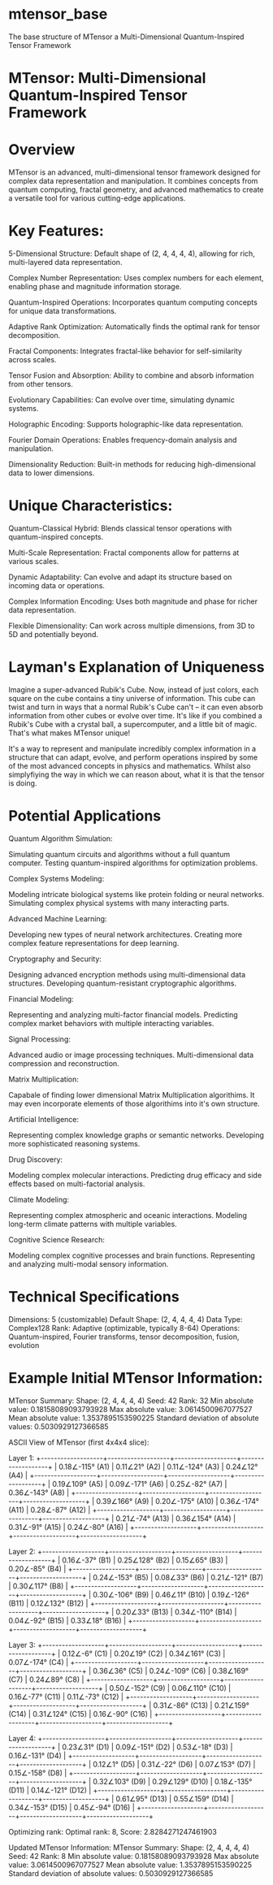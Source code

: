 # mtensor_base

The base structure of MTensor a Multi-Dimensional Quantum-Inspired Tensor Framework

# MTensor: Multi-Dimensional Quantum-Inspired Tensor Framework

# Overview

MTensor is an advanced, multi-dimensional tensor framework designed for complex data representation and manipulation. 
It combines concepts from quantum computing, fractal geometry, and advanced mathematics to create a versatile tool for various cutting-edge applications.

# Key Features:

5-Dimensional Structure: Default shape of (2, 4, 4, 4, 4), allowing for rich, multi-layered data representation.

Complex Number Representation: Uses complex numbers for each element, enabling phase and magnitude information storage.

Quantum-Inspired Operations: Incorporates quantum computing concepts for unique data transformations.

Adaptive Rank Optimization: Automatically finds the optimal rank for tensor decomposition.

Fractal Components: Integrates fractal-like behavior for self-similarity across scales.

Tensor Fusion and Absorption: Ability to combine and absorb information from other tensors.

Evolutionary Capabilities: Can evolve over time, simulating dynamic systems.

Holographic Encoding: Supports holographic-like data representation.

Fourier Domain Operations: Enables frequency-domain analysis and manipulation.

Dimensionality Reduction: Built-in methods for reducing high-dimensional data to lower dimensions.


# Unique Characteristics:

Quantum-Classical Hybrid: Blends classical tensor operations with quantum-inspired concepts.

Multi-Scale Representation: Fractal components allow for patterns at various scales.

Dynamic Adaptability: Can evolve and adapt its structure based on incoming data or operations.

Complex Information Encoding: Uses both magnitude and phase for richer data representation.

Flexible Dimensionality: Can work across multiple dimensions, from 3D to 5D and potentially beyond.


# Layman's Explanation of Uniqueness

Imagine a super-advanced Rubik's Cube. Now, instead of just colors, each square on the cube contains a tiny universe of information. This cube can twist and turn in ways that a normal Rubik's Cube can't – it can even absorb information from other cubes or evolve over time. It's like if you combined a Rubik's Cube with a crystal ball, a supercomputer, and a little bit of magic. That's what makes MTensor unique!

It's a way to represent and manipulate incredibly complex information in a structure that can adapt, evolve, and perform operations inspired by some of the most advanced concepts in physics and mathematics.
Whilst also simplyfiying the way in which we can reason about, what it is that the tensor is doing.

# Potential Applications

Quantum Algorithm Simulation:

Simulating quantum circuits and algorithms without a full quantum computer.
Testing quantum-inspired algorithms for optimization problems.


Complex Systems Modeling:

Modeling intricate biological systems like protein folding or neural networks.
Simulating complex physical systems with many interacting parts.


Advanced Machine Learning:

Developing new types of neural network architectures.
Creating more complex feature representations for deep learning.


Cryptography and Security:

Designing advanced encryption methods using multi-dimensional data structures.
Developing quantum-resistant cryptographic algorithms.


Financial Modeling:

Representing and analyzing multi-factor financial models.
Predicting complex market behaviors with multiple interacting variables.


Signal Processing:

Advanced audio or image processing techniques.
Multi-dimensional data compression and reconstruction.


Matrix Multiplication:

Capabale of finding lower dimensional Matrix Multiplication algorithims.
It may even incorporate elements of those algorithims into it's own structure.

Artificial Intelligence:

Representing complex knowledge graphs or semantic networks.
Developing more sophisticated reasoning systems.


Drug Discovery:

Modeling complex molecular interactions.
Predicting drug efficacy and side effects based on multi-factorial analysis.


Climate Modeling:

Representing complex atmospheric and oceanic interactions.
Modeling long-term climate patterns with multiple variables.


Cognitive Science Research:

Modeling complex cognitive processes and brain functions.
Representing and analyzing multi-modal sensory information.

# Technical Specifications

Dimensions: 5 (customizable)
Default Shape: (2, 4, 4, 4, 4)
Data Type: Complex128
Rank: Adaptive (optimizable, typically 8-64)
Operations: Quantum-inspired, Fourier transforms, tensor decomposition, fusion, evolution

# Example Initial MTensor Information:

MTensor Summary:
Shape: (2, 4, 4, 4, 4)
Seed: 42
Rank: 32
Min absolute value: 0.18158089093793928
Max absolute value: 3.0614500967077527
Mean absolute value: 1.3537895153590225
Standard deviation of absolute values: 0.5030929127366585

ASCII View of MTensor (first 4x4x4 slice):

Layer 1:
+-------------------+-------------------+-------------------+-------------------+
| 0.18∠-115° (A1) | 0.11∠21° (A2) | 0.11∠-124° (A3) | 0.24∠12° (A4) |
+-------------------+-------------------+-------------------+-------------------+
| 0.19∠109° (A5) | 0.09∠-171° (A6) | 0.25∠-82° (A7) | 0.36∠-143° (A8) |
+-------------------+-------------------+-------------------+-------------------+
| 0.39∠166° (A9) | 0.20∠-175° (A10) | 0.36∠-174° (A11) | 0.28∠-87° (A12) |
+-------------------+-------------------+-------------------+-------------------+
| 0.21∠-74° (A13) | 0.36∠154° (A14) | 0.31∠-91° (A15) | 0.24∠-80° (A16) |
+-------------------+-------------------+-------------------+-------------------+

Layer 2:
+-------------------+-------------------+-------------------+-------------------+
| 0.16∠-37° (B1) | 0.25∠128° (B2) | 0.15∠65° (B3) | 0.20∠-85° (B4) |
+-------------------+-------------------+-------------------+-------------------+
| 0.24∠-153° (B5) | 0.08∠33° (B6) | 0.21∠-121° (B7) | 0.30∠117° (B8) |
+-------------------+-------------------+-------------------+-------------------+
| 0.30∠-106° (B9) | 0.46∠11° (B10) | 0.19∠-126° (B11) | 0.12∠132° (B12) |
+-------------------+-------------------+-------------------+-------------------+
| 0.20∠33° (B13) | 0.34∠-110° (B14) | 0.04∠-92° (B15) | 0.33∠18° (B16) |
+-------------------+-------------------+-------------------+-------------------+

Layer 3:
+-------------------+-------------------+-------------------+-------------------+
| 0.12∠-6° (C1) | 0.20∠19° (C2) | 0.34∠161° (C3) | 0.07∠-174° (C4) |
+-------------------+-------------------+-------------------+-------------------+
| 0.36∠36° (C5) | 0.24∠-109° (C6) | 0.38∠169° (C7) | 0.24∠89° (C8) |
+-------------------+-------------------+-------------------+-------------------+
| 0.50∠-152° (C9) | 0.06∠110° (C10) | 0.16∠-77° (C11) | 0.11∠-73° (C12) |
+-------------------+-------------------+-------------------+-------------------+
| 0.31∠-86° (C13) | 0.21∠159° (C14) | 0.31∠124° (C15) | 0.16∠-90° (C16) |
+-------------------+-------------------+-------------------+-------------------+

Layer 4:
+-------------------+-------------------+-------------------+-------------------+
| 0.23∠31° (D1) | 0.09∠-151° (D2) | 0.53∠-18° (D3) | 0.16∠-131° (D4) |
+-------------------+-------------------+-------------------+-------------------+
| 0.12∠1° (D5) | 0.31∠-22° (D6) | 0.07∠153° (D7) | 0.15∠-158° (D8) |
+-------------------+-------------------+-------------------+-------------------+
| 0.32∠103° (D9) | 0.29∠129° (D10) | 0.18∠-135° (D11) | 0.14∠-121° (D12) |
+-------------------+-------------------+-------------------+-------------------+
| 0.61∠95° (D13) | 0.55∠159° (D14) | 0.34∠-153° (D15) | 0.45∠-94° (D16) |
+-------------------+-------------------+-------------------+-------------------+

Optimizing rank:
Optimal rank: 8, Score: 2.8284271247461903

Updated MTensor Information:
MTensor Summary:
Shape: (2, 4, 4, 4, 4)
Seed: 42
Rank: 8
Min absolute value: 0.18158089093793928
Max absolute value: 3.0614500967077527
Mean absolute value: 1.3537895153590225
Standard deviation of absolute values: 0.5030929127366585


